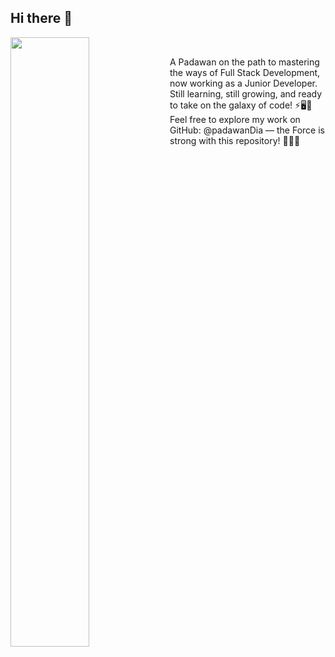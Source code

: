 ## Hi there 👋

<img align="left" src="https://user-images.githubusercontent.com/65187002/144930161-2f783401-8d27-4fdf-a2f7-cc0ba32f1f1f.gif" width="50%" style="display:inline;">
 <br>


A Padawan on the path to mastering the ways of Full Stack Development, now working as a Junior Developer. Still learning, still growing, and ready to take on the galaxy of code! ⚡🖥️🌌 
<br>
Feel free to explore my work on GitHub: @padawanDia — the Force is strong with this repository! 👩‍💻💫
